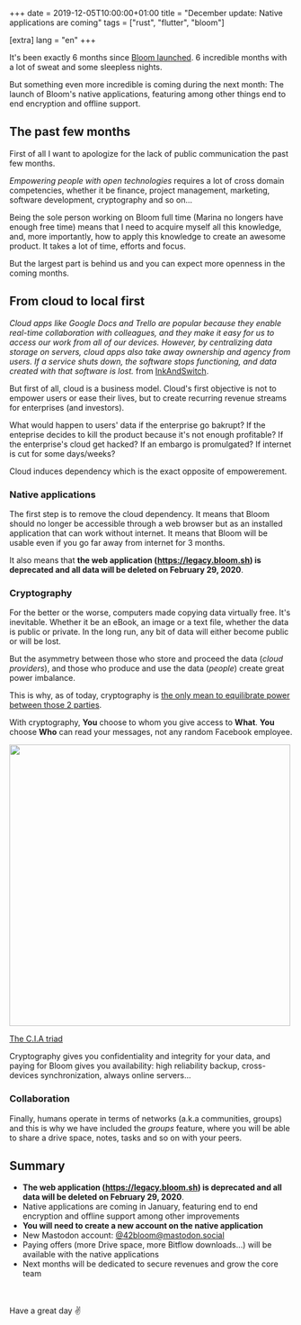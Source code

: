 +++
date = 2019-12-05T10:00:00+01:00
title = "December update: Native applications are coming"
tags = ["rust", "flutter", "bloom"]

[extra]
lang = "en"
+++


It's been exactly 6 months since <a href="/blog/bloom-a-free-and-open-source-google" target="_blank" rel="noopener">Bloom launched</a>.
6 incredible months with a lot of sweat and some sleepless nights.

But something even more incredible is coming during the next month: The launch of Bloom's native applications,
featuring among other things end to end encryption and offline support.


## The past few months

First of all I want to apologize for the lack of public communication the past few months.

*Empowering people with open technologies* requires a lot of cross domain competencies, whether it be
finance, project management, marketing, software development, cryptography and so on...

Being the sole person working on Bloom full time (Marina no longers have enough free time) means that I need to acquire myself all this knowledge, and, more importantly,
how to apply this knowledge to create an awesome product. It takes a lot of time, efforts and focus.

But the largest part is behind us and you can expect more openness in the coming months.

## From cloud to local first

*Cloud apps like Google Docs and Trello are popular because they enable real-time collaboration with colleagues, and they make it easy for us to access our work from all of our devices. However, by centralizing data storage on servers, cloud apps also take away ownership and agency from users. If a service shuts down, the software stops functioning, and data created with that software is lost.* from <a href="https://www.inkandswitch.com/local-first.html" target="_blank" rel="noopener">InkAndSwitch</a>.

But first of all, cloud is a business model. Cloud's first objective is not to empower users or ease their lives, but to
create recurring revenue streams for enterprises (and investors).

What would happen to users' data if the
enterprise go bakrupt? If the enteprise decides to kill the product because it's not enough profitable?
If the enterprise's cloud get hacked? If an embargo is promulgated? If internet is cut for some days/weeks?

Cloud induces dependency which is the exact opposite of empowerement.


### Native applications

The first step is to remove the cloud dependency. It means that Bloom should no longer be accessible through a web browser but as an
installed application that can work without internet.
It means that Bloom will be usable even if you go far away from internet for 3 months.

It also means that **the web application (<a href="https://legacy.bloom.sh" target="_blank" rel="noopener">https://legacy.bloom.sh</a>) is deprecated and all data will be deleted on February 29, 2020**.

### Cryptography

For the better or the worse, computers made copying data virtually free. It's inevitable.
Whether it be an eBook, an image or a text file, whether the data is public or private. In the long run,
any bit of data will either become public or will be lost.

But the asymmetry between those who store and proceed the data (*cloud providers*), and those who produce and use
the data (*people*) create great power imbalance.

This is why, as of today, cryptography is <a href="https://en.wikipedia.org/wiki/Permanent_Record_(autobiography)" target="_blank" rel="noopener">the only mean to equilibrate power between those 2 parties</a>.


With cryptography, **You** choose to whom you give access to **What**. **You** choose **Who** can
read your messages, not any random Facebook employee.

<div class="center">
  <img src="cia_triad.jpg" height="500"/>

  <a href="https://en.wikipedia.org/wiki/Information_security#Basic_principles" target="_blank" rel="noopener">The C.I.A triad</a>
</div>

Cryptography gives you confidentiality and integrity for your data,
and paying for Bloom gives you availability: high reliability backup,
cross-devices synchronization, always online servers...


### Collaboration

Finally, humans operate in terms of networks (a.k.a communities, groups) and this is why we have included
the *groups* feature, where you will be able to share a drive space, notes, tasks and so on with your peers.


## Summary

* **The web application (<a href="https://legacy.bloom.sh" target="_blank" rel="noopener">https://legacy.bloom.sh</a>) is deprecated and all data will be deleted on February 29, 2020**.
* Native applications are coming in January, featuring end to end encryption and offline support among other improvements
* **You will need to create a new account on the native application**
* New Mastodon account: <a href="https://mastodon.social/@42bloom" target="_blank" rel="noopener">@42bloom@mastodon.social</a>
* Paying offers (more Drive space, more Bitflow downloads...) will be available with the native applications
* Next months will be dedicated to secure revenues and grow the core team

<br />
<br />
Have a great day ✌️
